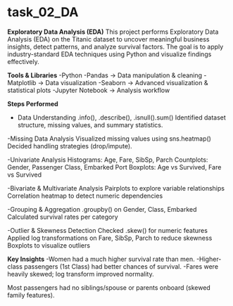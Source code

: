# task_02_DA
**Exploratory Data Analysis (EDA)**
This project performs Exploratory Data Analysis (EDA) on the Titanic dataset to uncover meaningful business insights, detect patterns, and analyze survival factors.
The goal is to apply industry-standard EDA techniques using Python and visualize findings effectively.

**Tools & Libraries**
-Python
-Pandas → Data manipulation & cleaning
-Matplotlib → Data visualization
-Seaborn → Advanced visualization & statistical plots
-Jupyter Notebook → Analysis workflow

**Steps Performed**
- Data Understanding
  .info(), .describe(), .isnull().sum()
  Identified dataset structure, missing values, and summary statistics.
  
-Missing Data Analysis
  Visualized missing values using sns.heatmap()
  Decided handling strategies (drop/impute).

-Univariate Analysis
  Histograms: Age, Fare, SibSp, Parch
  Countplots: Gender, Passenger Class, Embarked Port
  Boxplots: Age vs Survived, Fare vs Survived

-Bivariate & Multivariate Analysis
  Pairplots to explore variable relationships
  Correlation heatmap to detect numeric dependencies

-Grouping & Aggregation
  .groupby() on Gender, Class, Embarked
  Calculated survival rates per category

-Outlier & Skewness Detection
  Checked .skew() for numeric features
  Applied log transformations on Fare, SibSp, Parch to reduce skewness
  Boxplots to visualize outliers

**Key Insights**
-Women had a much higher survival rate than men.
-Higher-class passengers (1st Class) had better chances of survival.
-Fares were heavily skewed; log transform improved normality.

Most passengers had no siblings/spouse or parents onboard (skewed family features).
